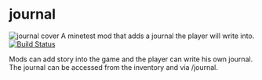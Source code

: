 # journal
![journal cover](https://raw.githubusercontent.com/theFox6/journal_modpack/master/screenshot.png)
A minetest mod that adds a journal the player will write into.  
[![Build Status](https://travis-ci.org/theFox6/journal_modpack.svg?branch=master)](https://travis-ci.org/theFox6/journal_modpack)

Mods can add story into the game and the player can write his own journal.  
The journal can be accessed from the inventory and via /journal.

